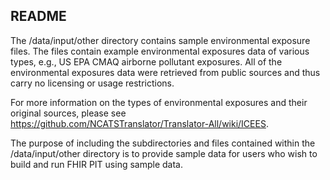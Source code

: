 ## README ##

The /data/input/other directory contains sample environmental exposure files. The files contain example environmental exposures data of various types, e.g., US EPA CMAQ airborne pollutant exposures. All of the environmental exposures data were retrieved from public sources and thus carry no licensing or usage restrictions.

For more information on the types of environmental exposures and their original sources, please see https://github.com/NCATSTranslator/Translator-All/wiki/ICEES.

The purpose of including the subdirectories and files contained within the /data/input/other directory is to provide sample data for users who wish to build and run FHIR PIT using sample data.
